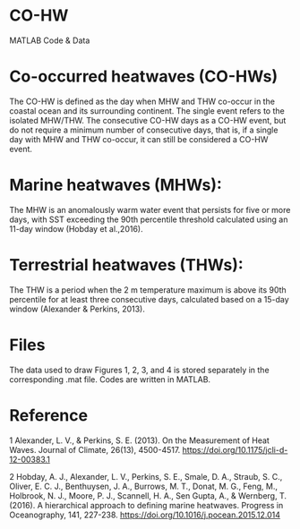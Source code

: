 # CO-HW
MATLAB Code & Data
# Co-occurred heatwaves (CO-HWs)
The CO-HW is defined as the day when MHW and THW co-occur in the coastal ocean and its surrounding continent. The single event refers to the isolated MHW/THW. The consecutive CO-HW days as a CO-HW event, but do not require a minimum number of consecutive days, that is, if a single day with MHW and THW co-occur, it can still be considered a CO-HW event.
# Marine heatwaves (MHWs):
The MHW is an anomalously warm water event that persists for five or more days, with SST exceeding the 90th percentile threshold calculated using an 11-day window (Hobday et al.,2016).
# Terrestrial heatwaves (THWs):
The THW is a period when the 2 m temperature maximum is above its 90th percentile for at least three consecutive days, calculated based on a 15-day window (Alexander & Perkins, 2013).
# Files
The data used to draw Figures 1, 2, 3, and 4 is stored separately in the corresponding .mat file.
Codes are written in MATLAB.
# Reference
1 Alexander, L. V., & Perkins, S. E. (2013). On the Measurement of Heat Waves. Journal of Climate, 26(13), 4500-4517. https://doi.org/10.1175/jcli-d-12-00383.1 

2 Hobday, A. J., Alexander, L. V., Perkins, S. E., Smale, D. A., Straub, S. C., Oliver, E. C. J., Benthuysen, J. A., Burrows, M. T., Donat, M. G., Feng, M., Holbrook, N. J., Moore, P. J., Scannell, H. A., Sen Gupta, A., & Wernberg, T. (2016). A hierarchical approach to defining marine heatwaves. Progress in Oceanography, 141, 227-238. https://doi.org/10.1016/j.pocean.2015.12.014 
